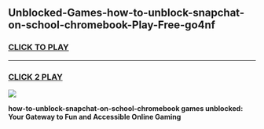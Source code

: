 
## Unblocked-Games-how-to-unblock-snapchat-on-school-chromebook-Play-Free-go4nf
<h3>
<a href="https://premium76.site?title=how-to-unblock-snapchat-on-school-chromebook&ref=18A1">CLICK TO PLAY</a></h3>
<hr>

<h3>
<a href="https://premium76.site?title=how-to-unblock-snapchat-on-school-chromebook&ref=18A1">CLICK 2 PLAY</a>
  
</h3>

<a href="https://premium76.site?title=how-to-unblock-snapchat-on-school-chromebook&ref=18A1"><img src="https://clearcache.store/games.png"></a>


**how-to-unblock-snapchat-on-school-chromebook games unblocked: Your Gateway to Fun and Accessible Online Gaming**
